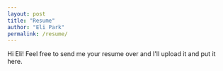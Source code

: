```yaml
---
layout: post
title: "Resume"
author: "Eli Park"
permalink: /resume/
---
```


Hi Eli! Feel free to send me your resume over and I'll upload it and put it here.